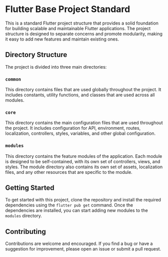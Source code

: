 # Flutter Base Project Standard

This is a standard Flutter project structure that provides a solid foundation for building scalable and maintainable Flutter applications. The project structure is designed to separate concerns and promote modularity, making it easy to add new features and maintain existing ones.

## Directory Structure

The project is divided into three main directories:

### `common`

This directory contains files that are used globally throughout the project. It includes constants, utility functions, and classes that are used across all modules.

### `core`

This directory contains the main configuration files that are used throughout the project. It includes configuration for API, environment, routes, localization, controllers, styles, variables, and other global configuration.

### `modules`

This directory contains the feature modules of the application. Each module is designed to be self-contained, with its own set of controllers, views, and styles. The module directory also contains its own set of assets, localization files, and any other resources that are specific to the module.

## Getting Started

To get started with this project, clone the repository and install the required dependencies using the `flutter pub get` command. Once the dependencies are installed, you can start adding new modules to the `modules` directory.

## Contributing

Contributions are welcome and encouraged. If you find a bug or have a suggestion for improvement, please open an issue or submit a pull request.
